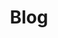 ---
title: Blog
layout: category
taxonomy: posts
permalink: /blog/
image: /assets/images/river-3.png
entries_layout: # list (default), grid
---